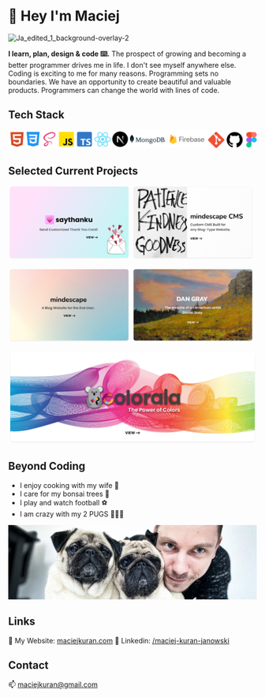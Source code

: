 # 👋 Hey I'm Maciej

![Ja_edited_1_background-overlay-2](https://user-images.githubusercontent.com/103118542/189139452-abcc5a0a-d206-457c-99c6-86e6592607ec.jpg)

<b>I learn, plan, design & code ⌨️.</b> The prospect of growing and becoming a better programmer drives me in life. I don't see myself anywhere else. Coding is exciting to me for many reasons. Programming sets no boundaries. We have an opportunity to create beautiful and valuable products. Programmers can change the world with lines of code.

## Tech Stack

<p align="center">
  <img  src="./images/techstack.png">
</p>

## Selected Current Projects

<p float="left">
  <a href="https://github.com/maciejkuran/saythanku"><img src="./images/saythanku-banner.png" width="49%" /></a>
  <a href="https://github.com/maciejkuran/mindescape-cms-public"><img src="./images/mindescape-cms-banner.png" width="49%" /></a>
</p>

<p float="left">
  <a href="https://github.com/maciejkuran/mindescape-website"><img src="./images/mindescape-banner.png" width="49%" /></a>
  <a href="https://github.com/maciejkuran/dan-gray-artist"><img src="./images/dan-gray-banner.png" width="49%" /></a>
</p>

<p float="left">
  <a href="https://github.com/maciejkuran/colorala"><img src="./images/colorala.png" width="100%" /></a>
</p>

## Beyond Coding

- I enjoy cooking with my wife 🍲
- I care for my bonsai trees 🌳
- I play and watch football ⚽
- I am crazy with my 2 PUGS 🧸🧸🧡

<p align="center">
  <img  src="./images/me-and-pugs.png">
</p>

## Links

🔗 My Website: [maciejkuran.com](https://maciejkuran.com/)
🔗 Linkedin: [/maciej-kuran-janowski](https://www.linkedin.com/in/maciej-kuran-janowski/)

## Contact

📫 maciejkuran@gmail.com
